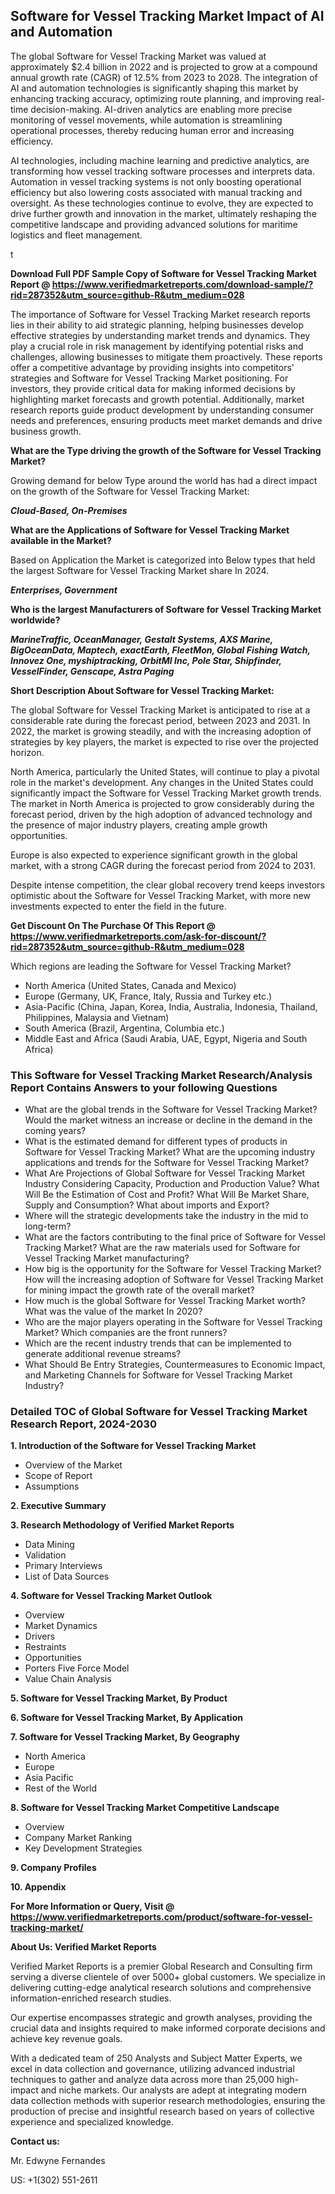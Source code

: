 <h2>Software for Vessel Tracking Market Impact of AI and Automation</h2><p>The global Software for Vessel Tracking Market was valued at approximately $2.4 billion in 2022 and is projected to grow at a compound annual growth rate (CAGR) of 12.5% from 2023 to 2028. The integration of AI and automation technologies is significantly shaping this market by enhancing tracking accuracy, optimizing route planning, and improving real-time decision-making. AI-driven analytics are enabling more precise monitoring of vessel movements, while automation is streamlining operational processes, thereby reducing human error and increasing efficiency.</p><p>AI technologies, including machine learning and predictive analytics, are transforming how vessel tracking software processes and interprets data. Automation in vessel tracking systems is not only boosting operational efficiency but also lowering costs associated with manual tracking and oversight. As these technologies continue to evolve, they are expected to drive further growth and innovation in the market, ultimately reshaping the competitive landscape and providing advanced solutions for maritime logistics and fleet management.</p>t</p><p id="" class=""><strong>Download Full PDF Sample Copy of Software for Vessel Tracking Market Report @ <a href="https://www.verifiedmarketreports.com/download-sample/?rid=287352&utm_source=github-R&utm_medium=028" target="_blank">https://www.verifiedmarketreports.com/download-sample/?rid=287352&utm_source=github-R&utm_medium=028</a></strong></p><p>The importance of&nbsp;Software for Vessel Tracking Market research reports lies in their ability to aid strategic planning, helping businesses develop effective strategies by understanding market trends and dynamics. They play a crucial role in risk management by identifying potential risks and challenges, allowing businesses to mitigate them proactively. These reports offer a competitive advantage by providing insights into competitors' strategies and Software for Vessel Tracking Market positioning. For investors, they provide critical data for making informed decisions by highlighting market forecasts and growth potential. Additionally, market research reports guide product development by understanding consumer needs and preferences, ensuring products meet market demands and drive business growth.</p><p><strong>What are the&nbsp;Type driving the growth of the Software for Vessel Tracking Market?</strong></p><p id="" class="">Growing demand for below Type around the world has had a direct impact on the growth of the Software for Vessel Tracking Market:</p><em><strong>Cloud-Based, On-Premises</strong></em></p><strong>What are the&nbsp;Applications&nbsp;of Software for Vessel Tracking Market available in the Market?</strong></p><p id="" class="">Based on Application the Market is categorized into Below types that held the largest Software for Vessel Tracking Market share In 2024.</p><em><strong>Enterprises, Government</strong></em></p><strong>Who is the largest Manufacturers of Software for Vessel Tracking Market worldwide?</strong></p><p><em><strong>MarineTraffic, OceanManager, Gestalt Systems, AXS Marine, BigOceanData, Maptech, exactEarth, FleetMon, Global Fishing Watch, Innovez One, myshiptracking, OrbitMI Inc, Pole Star, Shipfinder, VesselFinder, Genscape, Astra Paging</strong></em></p><p id="" class=""><strong>Short Description About Software for Vessel Tracking Market:</strong></p><p>The global Software for Vessel Tracking Market is anticipated to rise at a considerable rate during the forecast period, between 2023 and 2031. In 2022, the market is growing steadily, and with the increasing adoption of strategies by key players, the market is expected to rise over the projected horizon.</p><p>North America, particularly the United States, will continue to play a pivotal role in the market's development. Any changes in the United States could significantly impact the Software for Vessel Tracking Market growth trends. The market in North America is projected to grow considerably during the forecast period, driven by the high adoption of advanced technology and the presence of major industry players, creating ample growth opportunities.</p><p>Europe is also expected to experience significant growth in the global market, with a strong CAGR during the forecast period from 2024 to 2031.</p><p>Despite intense competition, the clear global recovery trend keeps investors optimistic about the Software for Vessel Tracking Market, with more new investments expected to enter the field in the future.</p><p id="" class=""><strong>Get Discount On The Purchase Of This Report @ <a href="https://www.verifiedmarketreports.com/ask-for-discount/?rid=287352&utm_source=github-R&utm_medium=028" target="_blank">https://www.verifiedmarketreports.com/ask-for-discount/?rid=287352&utm_source=github-R&utm_medium=028</a></strong></p>Which regions are leading the Software for Vessel Tracking Market?</p><ul><li>North America (United States, Canada and Mexico)</li><li>Europe (Germany, UK, France, Italy, Russia and Turkey etc.)</li><li>Asia-Pacific (China, Japan, Korea, India, Australia, Indonesia, Thailand, Philippines, Malaysia and Vietnam)</li><li>South America (Brazil, Argentina, Columbia etc.)</li><li>Middle East and Africa (Saudi Arabia, UAE, Egypt, Nigeria and South Africa)</li></ul><h3 id="" class="">This Software for Vessel Tracking Market Research/Analysis Report Contains Answers to your following Questions</h3><ul><li>What are the global trends in the Software for Vessel Tracking Market? Would the market witness an increase or decline in the demand in the coming years?</li><li>What is the estimated demand for different types of products in Software for Vessel Tracking Market? What are the upcoming industry applications and trends for the Software for Vessel Tracking Market?</li><li>What Are Projections of Global Software for Vessel Tracking Market Industry Considering Capacity, Production and Production Value? What Will Be the Estimation of Cost and Profit? What Will Be Market Share, Supply and Consumption? What about imports and Export?</li><li>Where will the strategic developments take the industry in the mid to long-term?</li><li>What are the factors contributing to the final price of Software for Vessel Tracking Market? What are the raw materials used for Software for Vessel Tracking Market manufacturing?</li><li>How big is the opportunity for the Software for Vessel Tracking Market? How will the increasing adoption of Software for Vessel Tracking Market for mining impact the growth rate of the overall market?</li><li>How much is the global Software for Vessel Tracking Market worth? What was the value of the market In 2020?</li><li>Who are the major players operating in the Software for Vessel Tracking Market? Which companies are the front runners?</li><li>Which are the recent industry trends that can be implemented to generate additional revenue streams?</li><li>What Should Be Entry Strategies, Countermeasures to Economic Impact, and Marketing Channels for Software for Vessel Tracking Market Industry?</li></ul><h3 id="" class="">Detailed TOC of Global Software for Vessel Tracking Market Research Report, 2024-2030</h3><p id="" class=""><strong>1. Introduction of the Software for Vessel Tracking Market</strong></p><ul><li>Overview of the Market</li><li>Scope of Report</li><li>Assumptions</li></ul><p id="" class=""><strong>2. Executive Summary</strong></p><p id="" class=""><strong>3. Research Methodology of Verified Market Reports</strong></p><ul><li>Data Mining</li><li>Validation</li><li>Primary Interviews</li><li>List of Data Sources</li></ul><p id="" class=""><strong>4. Software for Vessel Tracking Market Outlook</strong></p><ul><li>Overview</li><li>Market Dynamics</li><li>Drivers</li><li>Restraints</li><li>Opportunities</li><li>Porters Five Force Model</li><li>Value Chain Analysis</li></ul><p id="" class=""><strong>5. Software for Vessel Tracking Market, By Product</strong></p><p id="" class=""><strong>6. Software for Vessel Tracking Market, By Application</strong></p><p id="" class=""><strong>7. Software for Vessel Tracking Market, By Geography</strong></p><ul><li>North America</li><li>Europe</li><li>Asia Pacific</li><li>Rest of the World</li></ul><p id="" class=""><strong>8. Software for Vessel Tracking Market Competitive Landscape</strong></p><ul><li>Overview</li><li>Company Market Ranking</li><li>Key Development Strategies</li></ul><p id="" class=""><strong>9. Company Profiles</strong></p><p id="" class=""><strong>10. Appendix</strong></p><p id="" class=""><strong>For More Information or Query, Visit @ <a href="https://www.verifiedmarketreports.com/product/software-for-vessel-tracking-market/" target="_blank">https://www.verifiedmarketreports.com/product/software-for-vessel-tracking-market/</a></strong></p><p id="" class=""><strong>About Us: Verified Market Reports</strong></p><p id="" class="">Verified Market Reports is a premier Global Research and Consulting firm serving a diverse clientele of over 5000+ global customers. We specialize in delivering cutting-edge analytical research solutions and comprehensive information-enriched research studies.</p><p id="" class="">Our expertise encompasses strategic and growth analyses, providing the crucial data and insights required to make informed corporate decisions and achieve key revenue goals.</p><p id="" class="">With a dedicated team of 250 Analysts and Subject Matter Experts, we excel in data collection and governance, utilizing advanced industrial techniques to gather and analyze data across more than 25,000 high-impact and niche markets. Our analysts are adept at integrating modern data collection methods with superior research methodologies, ensuring the production of precise and insightful research based on years of collective experience and specialized knowledge.</p><p id="" class=""><strong>Contact us:</strong></p><p id="" class="">Mr. Edwyne Fernandes</p><p id="" class="">US: +1(302) 551-2611</p>
